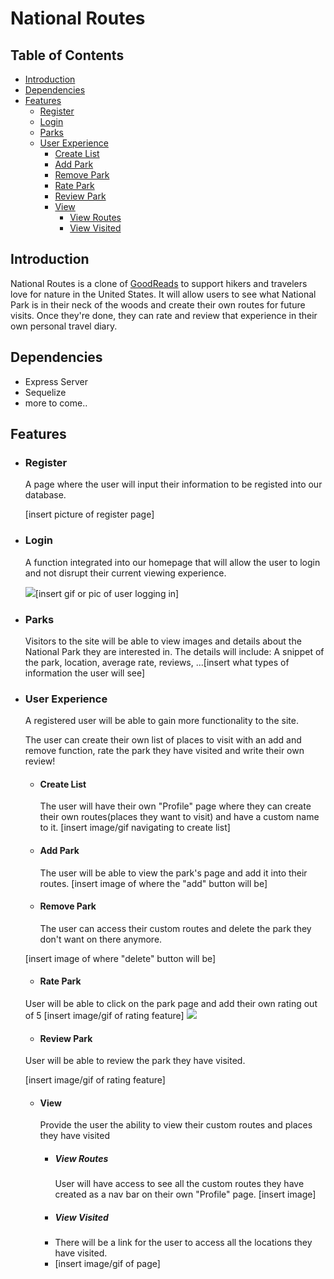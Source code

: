 # National Routes

## Table of Contents

- [Introduction](#introduction)
- [Dependencies](#dependencies)
- [Features](#features)
	- [Register](#register)
	- [Login](#login)
	- [Parks](#parks)
	- [User Experience](#user-experience)
		- [Create List](#create-list)
		- [Add Park](#add-park)
		- [Remove Park](#remove-park)
		- [Rate Park](#rate-park)
		- [Review Park](#review-park)
		- [View](#view)
			- [View Routes](#view-routes)
			- [View Visited](#view-visited)

## Introduction

National Routes is a clone of [GoodReads](http://goodreads.com) to support hikers and travelers love for nature in the United States. It will allow users to see what National Park is in their neck of the woods and create their own routes for future visits. Once they're done, they can rate and review that experience in their own personal travel diary.

## Dependencies

- Express Server
-  Sequelize
- more to come..
## Features

 - ### Register
	 A page where the user will input their information to be registed into our database.

	[insert picture of register page]
- ### Login
	A function integrated into our homepage that will allow the user to login and not disrupt their current viewing experience.

	![](./assets/Login-SignUp10.gif)[insert gif or pic of user logging in]

- ### Parks
	Visitors to the site will be able to view images and details about the National Park they are interested in. The details will include: A snippet of the park, location, average rate, reviews, ...[insert what types of information the user will see]
	

- ### User Experience
	A registered user will be able to gain more functionality to the site.

	The user can create their own list of places to visit with an add and remove function, rate the park they have visited and write their own review!
	- #### Create List
		The user will have their own "Profile" page where they can create their own routes(places they want to visit) and have a custom name to it.
		[insert image/gif navigating to create list]

	- #### Add Park
		The user will be able to view the park's page and add it into their routes.
		[insert image of where the "add" button will be]

	- #### Remove Park
		The user can access their custom routes and delete the park they don't want on there anymore.

	[insert image of where "delete" button will be]

	- #### Rate Park
	User will be able to click on the park page and add their own rating out of 5
	[insert image/gif of rating feature]
	![](./assets/VisitedStamp.gif)

	- #### Review Park
	User will be able to review the park they have visited.

	[insert image/gif of rating feature]

	- #### View
		Provide the user the ability to view their custom routes and places 	they have visited
		- ##### View Routes
			User will have access to see all the custom routes they have created as a nav bar on their own "Profile" page.
			[insert image]
		- ##### View Visited
		- There will be a link for the user to access all the locations they have visited.
		- [insert image/gif of page]
